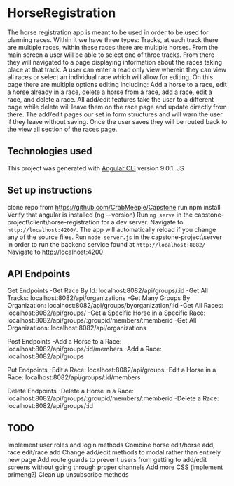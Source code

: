 # HorseRegistration
The horse registration app is meant to be used in order to be used for planning races. Within it we have three types: Tracks, at each track there are multiple races, within these races there are multiple horses. From the main screen a user will be able to select one of three tracks. From there they will navigated to a page displaying information about the races taking place at that track. A user can enter a read only view wherein they can view all races or select an individual race which will allow for editing. On this page there are multiple options editing including: Add a horse to a race, edit a horse already in a race, delete a horse from a race, add a race, edit a race, and delete a race. All add/edit features take the user to a different page while delete will leave them on the race page and update directly from there. The add/edit pages our set in form structures and will warn the user if they leave without saving. Once the user saves they will be routed back to the view all section of the races page. 

## Technologies used
This project was generated with [Angular CLI](https://github.com/angular/angular-cli) version 9.0.1.
JS
## Set up instructions
clone repo from https://github.com/CrabMeeple/Capstone
run npm install
Verify that angular is installed (ng --version)
Run `ng serve` in the capstone-project\client\horse-registration for a dev server. Navigate to `http://localhost:4200/`. The app will automatically reload if you change any of the source files.
Run `node server.js` in the capstone-project\server in order to run the backend service found at `http://localhost:8082/`
Navigate to http://localhost:4200

## API Endpoints
Get Endpoints
-Get Race By Id: localhost:8082/api/groups/:id
-Get All Tracks: localhost:8082/api/organizations
-Get Many Groups By Organization: localhost:8082/api/groups/byorganization/:id
-Get All Races: localhost:8082/api/groups/
-Get a Specific Horse in a Specific Race: localhost:8082/api/groups/:groupid/members/:memberid
-Get All Organizations: localhost:8082/api/organizations

Post Endpoints
-Add a Horse to a Race: localhost:8082/api/groups/:id/members
-Add a Race: localhost:8082/api/groups

Put Endpoints
-Edit a Race: localhost:8082/api/groups
-Edit a Horse in a Race: localhost:8082/api/groups/:id/members

Delete Endpoints
-Delete a Horse in a Race: localhost:8082/api/groups/:groupid/members/:memberid
-Delete a Race: localhost:8082/api/groups/:id

## TODO
Implement user roles and login methods
Combine horse edit/horse add, race edit/race add
Change add/edit methods to modal rather than entirely new page
Add route guards to prevent users from getting to add/edit screens without going through proper channels
Add more CSS (implement primeng?)
Clean up unsubscribe methods

